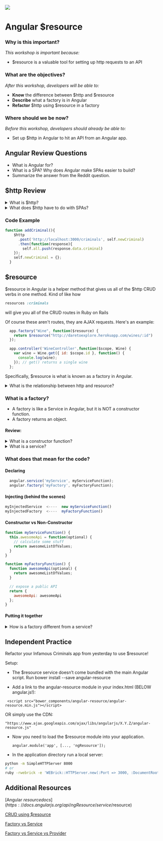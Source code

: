 <!--
Creator: Alex White
Market: SF
-->

![](https://ga-dash.s3.amazonaws.com/production/assets/logo-9f88ae6c9c3871690e33280fcf557f33.png)

# Angular $resource

### Why is this important?
*This workshop is important because:*
- $resource is a valuable tool for setting up http requests to an API

### What are the objectives?
*After this workshop, developers will be able to:*

- **Know** the difference between $http and $resource
- **Describe** what a factory is in Angular
- **Refactor** $http using $resource in a factory

### Where should we be now?
*Before this workshop, developers should already be able to:*

- Set up $http in Angular to hit an API from an Angular app.

## Angular Review Questions
- What is Angular for?
- What is a SPA? Why does Angular make SPAs easier to build?
- Summarize the answer from the Reddit question.

## $http Review
<details>
  <summary>What is $http?</summary>
  <p>[$http](https://docs.angularjs.org/api/ng/service/$http) is a core Angular service that facilitates communication with remote HTTP servers via the browser's XMLHttpRequest object or via JSONP. It is very similar to jQuery's $.ajax function.</p>
</details>
<details>
  <summary>What does $http have to do with SPAs?</summary>
  <p>In single page applications we don't have page refreshes. Everything is done using asynchronous http requests using client side JS. In angular we do that using the $http service</p>
</details>



### Code Example

```js
function addCriminal(){
    $http
      .post('http://localhost:3000/criminals', self.newCriminal)
      .then(function(response){
        self.all.push(response.data.criminal)
    });
    self.newCriminal = {};
  }
```
## $resource

$resource in Angular is a helper method that gives us all of the $http CRUD verbs in one method. Kind of like how
```ruby
resources :criminals
```
will give you all of the CRUD routes in Ruby on Rails

Of course these aren't routes, they are AJAX requests. Here's an example:

```js
  app.factory("Wine", function($resource) {
    return $resource("http://daretoexplore.herokuapp.com/wines/:id")
  });

  app.controller('WineController',function($scope, Wine) {
    var wine = Wine.get({ id: $scope.id }, function() {
      console.log(wine);
    }); // get() returns a single wine
  };
```

Specifically, $resource is what is known as a factory in Angular.

<details>
  <summary>What is the relationship between http and resource?
</summary>
  <p>$resource is a layer of abstraction on $http which provides all of the $http methods to be called on the resource.</p>
</details>


### What is a factory?

- A factory is like a Service in Angular, but it is NOT a constructor function.
- A factory returns an object.

#### Review:
<details>
  <summary>What is a constructor function?
</summary>
  <p>A JS method that we use the `new` keyword with that returns an object.</p>
</details>

<details>
  <summary>What is a service?
</summary>
  <p>A method on our module used like helper methods. It uses the `this` keyword to attach functions to
itself</p>
</details>

### What does that mean for the code?

#### Declaring
```javascript
  angular.service('myService', myServiceFunction);
  angular.factory('myFactory', myFactoryFunction);
```

#### Injecting (behind the scenes)
```javascript
myInjectedService  <----  new myServiceFunction()
myInjectedFactory  <----  myFactoryFunction()
```

#### Constructor vs Non-Constructor
```javascript
function myServiceFunction() {
  this.awesomeApi = function(optional) {
    // calculate some stuff
    return awesomeListOfValues;
  }
}

function myFactoryFunction() {
  function awesomeApi(optional) {
    return awesomeListOfValues;
  }

  // expose a public API
  return {
    awesomeApi: awesomeApi
  };
}
```
#### Putting it together
<details>
  <summary>How is a factory different from a service?
</summary>
  <p>1. A factory is not a constructor function.</p>
  <p>2. A factory returns an object.</p>
</details>

## Independent Practice

Refactor your Infamous Criminals app from yesterday to use $resource!

Setup:

- The $resource service doesn’t come bundled with the main Angular script. Run bower install --save angular-resource


- Add a link to the angular-resource module in your index.html (BELOW angular.js!):

 ` <script src="bower_components/angular-resource/angular-resource.min.js"></script>`

OR simply use the CDN:

`"https://www.ajax.googleapis.com/ajax/libs/angularjs/X.Y.Z/angular-resource.js"
 `

- Now you need to load the $resource module into your application.

  `angular.module('app', [..., 'ngResource']);`

- In the application directory run a local server:

```bash
python -m SimpleHTTPServer 8000
# or
ruby -rwebrick -e 'WEBrick::HTTPServer.new(:Port => 3000, :DocumentRoot => Dir.pwd).start'
```

## Additional Resources
[Angular $resource docs](https://docs.angularjs.org/api/ngResource/service/$resource)

[CRUD using $resource](http://www.sitepoint.com/creating-crud-app-minutes-angulars-resource/)

[Factory vs Service](http://stackoverflow.com/questions/14324451/angular-service-vs-angular-factory)

[Factory vs Service vs Provider](https://tylermcginnis.com/angularjs-factory-vs-service-vs-provider-5f426cfe6b8c#.jfi32r7jr)

